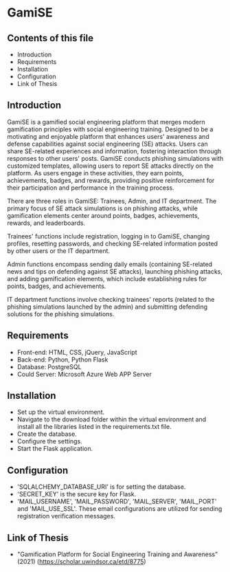 # GamiSE

## Contents of this file

 - Introduction
 - Requirements
 - Installation
 - Configuration
 - Link of Thesis
## Introduction

GamiSE is a gamified social engineering platform that merges modern gamification principles with social engineering training. Designed to be a motivating and enjoyable platform that enhances users' awareness and defense capabilities against social engineering (SE) attacks. Users can share SE-related experiences and information, fostering interaction through responses to other users' posts. GamiSE conducts phishing simulations with customized templates, allowing users to report SE attacks directly on the platform. As users engage in these activities, they earn points, achievements, badges, and rewards, providing positive reinforcement for their participation and performance in the training process.

There are three roles in GamiSE: Trainees, Admin, and IT department. The primary focus of SE attack simulations is on phishing attacks, while gamification elements center around points, badges, achievements, rewards, and leaderboards.

Trainees' functions include registration, logging in to GamiSE, changing profiles, resetting passwords, and checking SE-related information posted by other users or the IT department.

Admin functions encompass sending daily emails (containing SE-related news and tips on defending against SE attacks), launching phishing attacks, and adding gamification elements, which include establishing rules for points, badges, and achievements.

IT department functions involve checking trainees' reports (related to the phishing simulations launched by the admin) and submitting defending solutions for the phishing simulations.
## Requirements

- Front-end: HTML, CSS, jQuery, JavaScript
- Back-end: Python, Python Flask
- Database: PostgreSQL
- Could Server: Microsoft Azure Web APP Server
## Installation

- Set up the virtual environment.
- Navigate to the download folder within the virtual environment and install all the libraries listed in the requirements.txt file.
- Create the database.
- Configure the settings.
- Start the Flask application.
## Configuration

- 'SQLALCHEMY_DATABASE_URI' is for setting the database.
- 'SECRET_KEY' is the secure key for Flask.
- 'MAIL_USERNAME', 'MAIL_PASSWORD', 'MAIL_SERVER', 'MAIL_PORT' and 'MAIL_USE_SSL'. These email configurations are utilized for sending registration verification messages.
## Link of Thesis

- "Gamification Platform for Social Engineering Training and Awareness" (2021) (https://scholar.uwindsor.ca/etd/8775)
